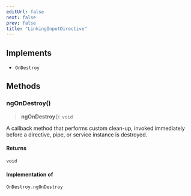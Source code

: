 ```yaml
---
editUrl: false
next: false
prev: false
title: "LinkingInputDirective"
---
```


## Implements

- `OnDestroy`

## Methods

### ngOnDestroy()

> **ngOnDestroy**(): `void`

A callback method that performs custom clean-up, invoked immediately
before a directive, pipe, or service instance is destroyed.

#### Returns

`void`

#### Implementation of

`OnDestroy.ngOnDestroy`
